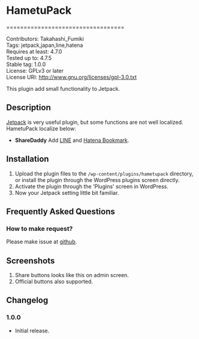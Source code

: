 # HametuPack
==================================

Contributors: Takahashi_Fumiki  
Tags: jetpack,japan,line,hatena  
Requires at least: 4.7.0  
Tested up to: 4.7.5  
Stable tag: 1.0.0  
License: GPLv3 or later  
License URI: http://www.gnu.org/licenses/gpl-3.0.txt

This plugin add small functionality to Jetpack.

## Description

[Jetpack](https://jetpack.me) is very useful plugin,
but some functions are not well localized.
HametuPack localize below:

* __ShareDaddy__ Add [LINE](https://line.me) and [Hatena Bookmark](https://b.hatena.ne.jp).

## Installation

1. Upload the plugin files to the `/wp-content/plugins/hametupack` directory, or install the plugin through the WordPress plugins screen directly.
1. Activate the plugin through the 'Plugins' screen in WordPress.
1. Now your Jetpack setting little bit familiar.

## Frequently Asked Questions

### How to make request?

Please make issue at [github](https://github.com/hametuha/hametupack/issues).

## Screenshots

1. Share buttons looks like this on admin screen.
2. Official buttons also supported.

## Changelog

### 1.0.0

* Initial release. 


